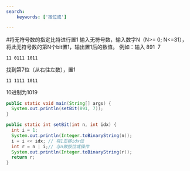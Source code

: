 ```yaml
---
search:
    keywords: ['按位或']

---
```


#将无符号数的指定比特进行置1
输入无符号数，输入数字N（N>= 0; N<=31），将此无符号数的第N个bit置1，输出置1后的数值。
例如：输入 891  7
```
11 0111 1011
```
找到第7位（从右往左数），置1
```
11 1111 1011
```
10进制为1019

```java
public static void main(String[] args) {
  System.out.println(setBit(891, 7));
}

public static int setBit(int n, int idx) {
  int i = 1;
  System.out.println(Integer.toBinaryString(n));
  i = i << idx; // 将1左移idx位
  int r = n | i;// 与n做按位或操作
  System.out.println(Integer.toBinaryString(r));
  return r;
}
```